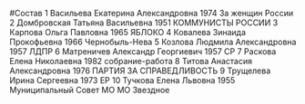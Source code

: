 #Состав
1 Васильева Екатерина Александровна 1974 За женщин России
2 Домбровская Татьяна Васильевна 1951 КОММУНИСТЫ РОССИИ
3 Карпова Ольга Павловна 1965 ЯБЛОКО
4 Ковалева Зинаида Прокофьевна 1966 Чернобыль-Нева
5 Козлова Людмила Александровна 1957 ЛДПР
6 Матреничев Александр Георгиевич 1957 СР
7 Раскова Елена Николаевна 1982 собрание-работа
8 Титова Анастасия Александровна 1976 ПАРТИЯ ЗА СПРАВЕДЛИВОСТЬ
9 Трущелева Ирина Сергеевна 1973 ЕР
10 Тучкова Елена Львовна 1955 Муниципальный Совет МО МО Звездное
